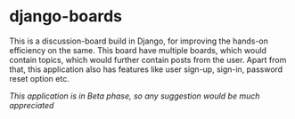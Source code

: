 # django-boards

This is a discussion-board build in Django, for improving the hands-on efficiency on the same.
This board have multiple boards, which would contain topics, which would further contain posts from the user.
Apart from that, this application also has features like user sign-up, sign-in, password reset option etc.

*This application is in Beta phase, so any suggestion would be much appreciated*
